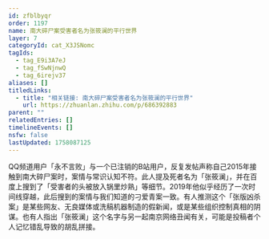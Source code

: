 ```yaml
---
id: zfblbyqr
order: 1197
name: 南大碎尸案受害者名为张筱澜的平行世界
layer: 7
categoryId: cat_X3JSNomc
tagIds:
  - tag_E9i3A7eJ
  - tag_fSwNjnwQ
  - tag_6irejv37
aliases: []
titledLinks:
  - title: "相关链接: 南大碎尸案受害者名为张筱澜的平行世界"
    url: https://zhuanlan.zhihu.com/p/686392883
parent: ""
relatedEntries: []
timelineEvents: []
nsfw: false
lastUpdated: 1758087125
---
```


QQ频道用户「永不言败」与一个已注销的B站用户，反复发帖声称自己2015年接触到南大碎尸案时，案情与常识认知不符。此人提及死者名为「张筱澜」，并在百度上搜到了「受害者的头被放入锅里炒熟」等细节。2019年他似乎经历了一次时间线穿越，此后搜到的案情与我们知道的刁爱青案一致。有人推测这个「张版凶杀案」是某些网友、无良媒体或洗稿机器制造的假新闻，或是某些组织控制真相的阴谋。也有人指出「张筱澜」这个名字与另一起南京网络丑闻有关，可能是投稿者个人记忆错乱导致的胡乱拼接。